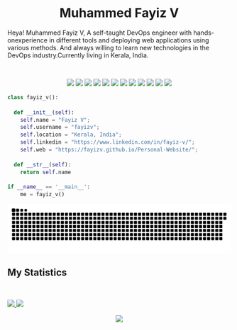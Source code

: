 <h1 align="center">
  <b>Muhammed Fayiz V</b>
</h1>

Heya! Muhammed Fayiz V, A self-taught DevOps engineer with hands-onexperience in different tools and deploying web applications using various methods. And always willing to learn new technologies in the DevOps industry.Currently living in Kerala, India.

<br>

<p>
<div align="center">
  <img src="https://img.shields.io/badge/-HTML-c58545?style=for-the-badge&logo=html5&logoColor=c58545&labelColor=faf7f7">
  <img src="https://img.shields.io/badge/-CSS-771cd2?style=for-the-badge&logo=css3&logoColor=771cd2&labelColor=faf7f7">
  <img src="https://img.shields.io/badge/-Java-d1a01f?style=for-the-badge&logo=Java&logoColor=d1a01f&labelColor=faf7f7">
  <img src="https://img.shields.io/badge/-Python-1d755b?style=for-the-badge&logo=python&logoColor=1d755b&labelColor=faf7f7">
  <img src="https://img.shields.io/badge/-Django-165206?style=for-the-badge&logo=django&logoColor=165206&labelColor=faf7f7">
  <img src="https://img.shields.io/badge/-postgresql-f5820f?style=for-the-badge&logo=postgresql&logoColor=f5820f&labelColor=faf7f7">
  <img src="https://img.shields.io/badge/-Doker-1358d6?style=for-the-badge&logo=Docker&logoColor=1358d6&labelColor=faf7f7">
  <img src="https://img.shields.io/badge/-Jenkins-e31219?style=for-the-badge&logo=Jenkins&logoColor=e31219&labelColor=faf7f7">
  <img src="https://img.shields.io/badge/-Kubernetes-47b3de?style=for-the-badge&logo=kubernetes&logoColor=47b3de&labelColor=faf7f7">
  <img src="https://img.shields.io/badge/-SonarQube-352d45?style=for-the-badge&logo=SonarQube&logoColor=352d45&labelColor=faf7f7">
  <img src="https://img.shields.io/badge/-AWS-d1a01f?style=for-the-badge&logo=Amazon&logoColor=d1a01f&labelColor=faf7f7">
  <img src="https://img.shields.io/badge/-Terraform-7660bf?style=for-the-badge&logo=Terraform&logoColor=7660bf&labelColor=faf7f7">

</div>
</p>

```python
class fayiz_v():
    
  def __init__(self):
    self.name = "Fayiz V";
    self.username = "fayizv";
    self.location = "Kerala, India";
    self.linkedin = "https://www.linkedin.com/in/fayiz-v/";
    self.web = "https://fayizv.github.io/Personal-Website/";
  
  def __str__(self):
    return self.name

if __name__ == '__main__':
    me = fayiz_v()
```


![snake gif](https://github.com/TekyaygilFethi/TekyaygilFethi/blob/output/github-contribution-grid-snake.svg)

## My Statistics

<br/>
<p align="left">
  <a href="https://fayizv.github.io/Personal-Website/">
  <img width="49.5%" src="https://github-readme-stats.vercel.app/api?username=fayizv&show_icons=true&theme=gruvbox&hide_border=true" />
    <img width="49.5%" src="https://github-readme-streak-stats.herokuapp.com/?user=fayizv&theme=gruvbox&hide_border=true" />
  </a>
</p>
<p align="center">
<img align="center" width="49.5%" src="https://github-readme-stats.vercel.app/api/top-langs/?username=fayizv&layout=compact&theme=gruvbox&langs_count=10&hide_border=true" />
</p>

<br>


